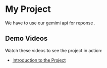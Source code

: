  # My Project

We have to use our gemimi api for reponse .

 

## Demo Videos

Watch these videos to see the project in action:

- [Introduction to the Project](https://youtu.be/JwuNP9FDJ3Q)
 


